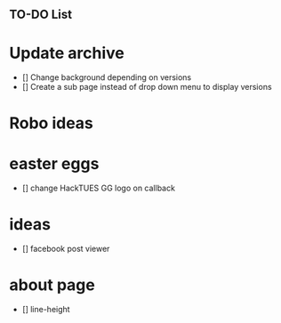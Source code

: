 ## TO-DO List

# Update archive
- [] Change background depending on versions
- [] Create a sub page instead of drop down menu to display versions

# Robo ideas

# easter eggs
- [] change HackTUES GG logo on callback

# ideas
- [] facebook post viewer


# about page

- [] line-height